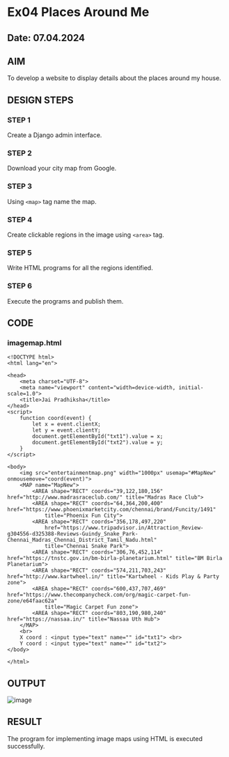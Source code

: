 # Ex04 Places Around Me
## Date: 07.04.2024

## AIM
To develop a website to display details about the places around my house.

## DESIGN STEPS

### STEP 1
Create a Django admin interface.

### STEP 2
Download your city map from Google.

### STEP 3
Using ```<map>``` tag name the map.

### STEP 4
Create clickable regions in the image using ```<area>``` tag.

### STEP 5
Write HTML programs for all the regions identified.

### STEP 6
Execute the programs and publish them.

## CODE
### imagemap.html
```
<!DOCTYPE html>
<html lang="en">

<head>
    <meta charset="UTF-8">
    <meta name="viewport" content="width=device-width, initial-scale=1.0">
    <title>Jai Pradhiksha</title>
</head>
<script>
    function coord(event) {
        let x = event.clientX;
        let y = event.clientY;
        document.getElementById("txt1").value = x;
        document.getElementById("txt2").value = y;
    }
</script>

<body>
    <img src="entertainmentmap.png" width="1000px" usemap="#MapNew" onmousemove="coord(event)">
    <MAP name="MapNew">
        <AREA shape="RECT" coords="39,122,180,156" href="http://www.madrasraceclub.com/" title="Madras Race Club">
        <AREA shape="RECT" coords="64,364,200,400" href="https://www.phoenixmarketcity.com/chennai/brand/Funcity/1491"
            title="Phoenix Fun City">
        <AREA shape="RECT" coords="356,178,497,220"
            href="https://www.tripadvisor.in/Attraction_Review-g304556-d325388-Reviews-Guindy_Snake_Park-Chennai_Madras_Chennai_District_Tamil_Nadu.html"
            title="Chennai Snake Park">
        <AREA shape="RECT" coords="306,76,452,114" href="https://tnstc.gov.in/bm-birla-planetarium.html" title="BM Birla Planetarium">
        <AREA shape="RECT" coords="574,211,703,243" href="http://www.kartwheel.in/" title="Kartwheel - Kids Play & Party zone">
        <AREA shape="RECT" coords="600,437,707,469" href="https://www.thecompanycheck.com/org/magic-carpet-fun-zone/e64faac62a"
            title="Magic Carpet Fun zone">
        <AREA shape="RECT" coords="803,190,980,240" href="https://nassaa.in/" title="Nassaa Uth Hub">
    </MAP>
    <br>
    X coord : <input type="text" name="" id="txt1"> <br>
    Y coord : <input type="text" name="" id="txt2">
</body>

</html>
```

## OUTPUT
![image](https://github.com/Jai-Pradhiksha/NearMe/assets/100289733/19190f82-ccb9-4f23-8dd5-8106f5115c0f)




## RESULT
The program for implementing image maps using HTML is executed successfully.
